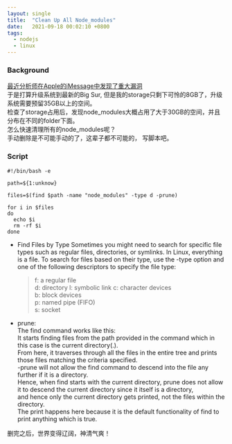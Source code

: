 ```yaml
---
layout: single
title:  "Clean Up All Node_modules"
date:   2021-09-18 00:02:10 +0800
tags:
  - nodejs
  - linux
---
```

### Background
[最近分析师在Apple的iMessage中发现了重大漏洞](https://citizenlab.ca/2021/09/forcedentry-nso-group-imessage-zero-click-exploit-captured-in-the-wild/)   
于是打算升级系统到最新的Big Sur, 但是我的storage只剩下可怜的8GB了，升级系统需要预留35GB以上的空间。  
检查了storage占用后，发现node_modules大概占用了大于30GB的空间，并且分布在不同的folder下面。  
怎么快速清理所有的node_modules呢？   
手动删除是不可能手动的了，这辈子都不可能的， 写脚本吧。  

### Script  

```shell script  
#!/bin/bash -e 

path=${1:unknow}

files=$(find $path -name "node_modules" -type d -prune)

for i in $files
do
  echo $i
  rm -rf $i
done  
```

- Find Files by Type
Sometimes you might need to search for specific file types such as regular files, directories, or symlinks. In Linux, everything is a file.
To search for files based on their type, use the -type option and one of the following descriptors to specify the file type:
    > f: a regular file  
    d: directory
    l: symbolic link
    c: character devices    
    b: block devices  
    p: named pipe (FIFO)  
    s: socket  

- prune:  
The find command works like this:   
It starts finding files from the path provided in the command which in this case is the current directory(.).   
From here, it traverses through all the files in the entire tree and prints those files matching the criteria specified.   
-prune will not allow the find command to descend into the file any further if it is a directory.   
Hence, when find starts with the current directory, prune does not allow it to descend the current directory since it itself is a directory,   
and hence only the current directory gets printed, not the files within the directory.   
The print happens here because it is the default functionality of find to print anything which is true. 

删完之后，世界变得辽阔，神清气爽！
